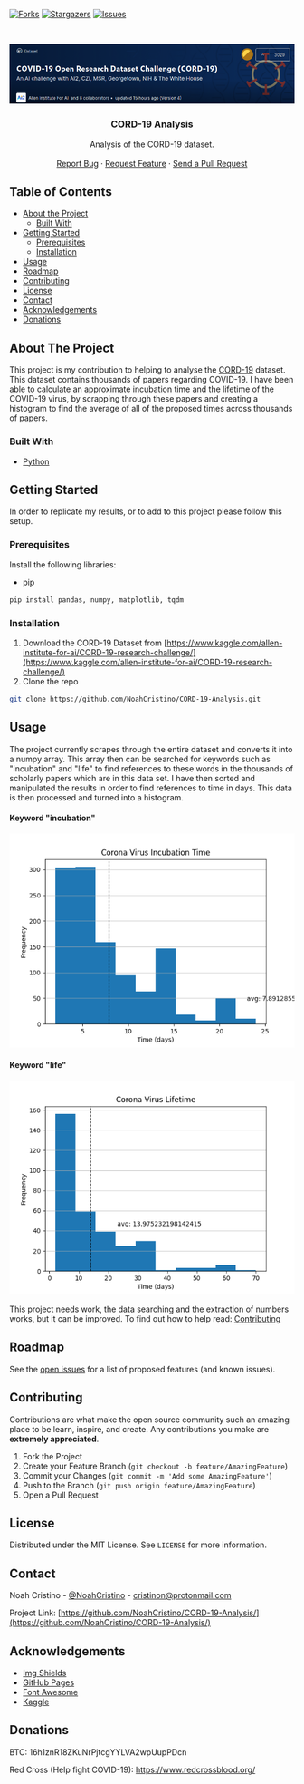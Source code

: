 [![Forks][forks-shield]][forks-url]
[![Stargazers][stars-shield]][stars-url]
[![Issues][issues-shield]][issues-url]



<!-- PROJECT LOGO -->
<br />
<p align="center">
  <a href="https://github.com/NoahCristino/CORD-19-Analysis/">
    <img src="./Icon.png" alt="Logo">
  </a>

  <h3 align="center">CORD-19 Analysis</h3>

  <p align="center">
    Analysis of the CORD-19 dataset.
    <!--<a href="https://github.com/NoahCristino/CORD-19-Analysis/"><strong>Explore the docs »</strong></a>-->
    <br />
    <br />
    <a href="https://github.com/NoahCristino/CORD-19-Analysis/issues">Report Bug</a>
    ·
    <a href="https://github.com/NoahCristino/CORD-19-Analysis/issues">Request Feature</a>
    ·
    <a href="https://github.com/NoahCristino/CORD-19-Analysis/pulls">Send a Pull Request</a>
  </p>
</p>



<!-- TABLE OF CONTENTS -->
## Table of Contents

* [About the Project](#about-the-project)
  * [Built With](#built-with)
* [Getting Started](#getting-started)
  * [Prerequisites](#prerequisites)
  * [Installation](#installation)
* [Usage](#usage)
* [Roadmap](#roadmap)
* [Contributing](#contributing)
* [License](#license)
* [Contact](#contact)
* [Acknowledgements](#acknowledgements)
* [Donations](#donations)



<!-- ABOUT THE PROJECT -->
## About The Project

This project is my contribution to helping to analyse the [CORD-19](https://www.kaggle.com/allen-institute-for-ai/CORD-19-research-challenge/) dataset. This dataset contains thousands of papers regarding COVID-19. I have been able to calculate an approximate incubation time and the lifetime of the COVID-19 virus, by scrapping through these papers and creating a histogram to find the average of all of the proposed times across thousands of papers.

### Built With
* [Python](https://www.python.org/)



<!-- GETTING STARTED -->
## Getting Started

In order to replicate my results, or to add to this project please follow this setup.

### Prerequisites

Install the following libraries:
* pip
```sh
pip install pandas, numpy, matplotlib, tqdm
```

### Installation

1. Download the CORD-19 Dataset from [https://www.kaggle.com/allen-institute-for-ai/CORD-19-research-challenge/](https://www.kaggle.com/allen-institute-for-ai/CORD-19-research-challenge/)
2. Clone the repo
```sh
git clone https://github.com/NoahCristino/CORD-19-Analysis.git
```

<!-- USAGE EXAMPLES -->
## Usage

The project currently scrapes through the entire dataset and converts it into a numpy array. This array then can be searched for keywords such as "incubation" and "life" to find references to these words in the thousands of scholarly papers which are in this data set. I have then sorted and manipulated the results in order to find references to time in days. This data is then processed and turned into a histogram.

#### Keyword "incubation"

![Incubation Histogram](/results/Figure_1.png)

#### Keyword "life"

![Virus Lifetime Histogram](/results/Figure_2.png)

This project needs work, the data searching and the extraction of numbers works, but it can be improved. To find out how to help read: [Contributing](#contributing)

<!-- ROADMAP -->
## Roadmap

See the [open issues](https://github.com/NoahCristino/CORD-19-Analysis/issues) for a list of proposed features (and known issues).



<!-- CONTRIBUTING -->
## Contributing

Contributions are what make the open source community such an amazing place to be learn, inspire, and create. Any contributions you make are **extremely appreciated**.

1. Fork the Project
2. Create your Feature Branch (`git checkout -b feature/AmazingFeature`)
3. Commit your Changes (`git commit -m 'Add some AmazingFeature'`)
4. Push to the Branch (`git push origin feature/AmazingFeature`)
5. Open a Pull Request



<!-- LICENSE -->
## License

Distributed under the MIT License. See `LICENSE` for more information.



<!-- CONTACT -->
## Contact

Noah Cristino - [@NoahCristino](https://twitter.com/NoahCristino) - cristinon@protonmail.com

Project Link: [https://github.com/NoahCristino/CORD-19-Analysis/](https://github.com/NoahCristino/CORD-19-Analysis/)



<!-- ACKNOWLEDGEMENTS -->
## Acknowledgements
* [Img Shields](https://shields.io)
* [GitHub Pages](https://pages.github.com)
* [Font Awesome](https://fontawesome.com)
* [Kaggle](https://www.kaggle.com/)
## Donations

BTC: 16h1znR18ZKuNrPjtcgYYLVA2wpUupPDcn

Red Cross (Help fight COVID-19): https://www.redcrossblood.org/

<!-- MARKDOWN LINKS & IMAGES -->
<!-- https://www.markdownguide.org/basic-syntax/#reference-style-links -->
[forks-shield]: https://img.shields.io/github/forks/NoahCristino/CORD-19-Analysis?style=for-the-badge
[forks-url]: https://github.com/NoahCristino/CORD-19-Analysis/network/members
[stars-shield]: https://img.shields.io/github/stars/NoahCristino/CORD-19-Analysis?style=for-the-badge
[stars-url]: https://github.com/NoahCristino/CORD-19-Analysis/stargazers
[issues-shield]: https://img.shields.io/github/issues/NoahCristino/CORD-19-Analysis?style=for-the-badge
[issues-url]: https://github.com/NoahCristino/CORD-19-Analysis/issues
